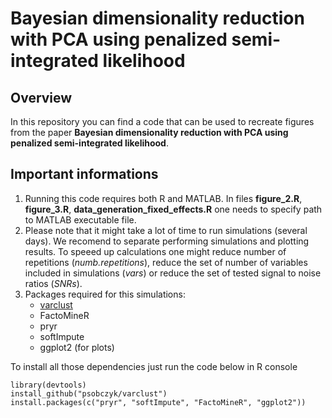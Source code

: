 # Bayesian dimensionality reduction with PCA using penalized semi-integrated likelihood

## Overview

In this repository you can find a code that can be used to recreate figures from the paper **Bayesian dimensionality reduction with PCA using penalized semi-integrated likelihood**.

## Important informations

1. Running this code requires both R and MATLAB. In files **figure_2.R**, **figure_3.R**, 
**data_generation_fixed_effects.R** one needs to specify path to MATLAB executable file.
2. Please note that it might take a lot of time to run simulations (several days). We recomend to separate performing simulations and plotting results. To speeed up calculations one might reduce number of repetitions (*numb.repetitions*), reduce the set of number of variables included in simulations (*vars*) or reduce the set of tested signal to noise ratios (*SNRs*).
3. Packages required for this simulations:
   * [varclust](https://github.com/psobczyk/varclust)
   * FactoMineR
   * pryr
   * softImpute
   * ggplot2 (for plots)

To install all those dependencies just run the code below in R console
```
library(devtools)
install_github("psobczyk/varclust")
install.packages(c("pryr", "softImpute", "FactoMineR", "ggplot2"))
```

